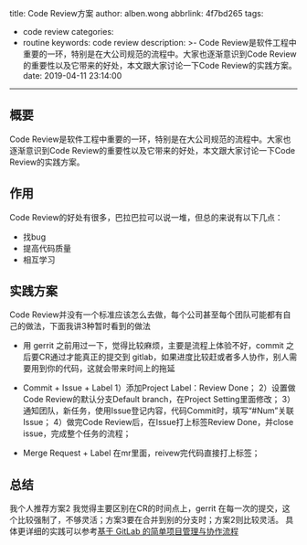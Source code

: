 title: Code Review方案
author: alben.wong
abbrlink: 4f7bd265
tags:
  - code review
categories:
  - routine
keywords: code review
description: >-
  Code Review是软件工程中重要的一环，特别是在大公司规范的流程中。大家也逐渐意识到Code
  Review的重要性以及它带来的好处，本文跟大家讨论一下Code Review的实践方案。
date: 2019-04-11 23:14:00
---
## 概要
Code Review是软件工程中重要的一环，特别是在大公司规范的流程中。大家也逐渐意识到Code Review的重要性以及它带来的好处，本文跟大家讨论一下Code Review的实践方案。

## 作用
Code Review的好处有很多，巴拉巴拉可以说一堆，但总的来说有以下几点：
- 找bug
- 提高代码质量
- 相互学习

## 实践方案
Code Review并没有一个标准应该怎么去做，每个公司甚至每个团队可能都有自己的做法，下面我讲3种暂时看到的做法
- 用 gerrit 
之前用过一下，觉得比较麻烦，主要是流程上体验不好，commit 之后要CR通过才能真正的提交到 gitlab，如果进度比较赶或者多人协作，别人需要用到你的代码，这就会带来时间上的拖延

- Commit + Issue + Label 
1）添加Project Label：Review Done；
2）设置做Code Review的默认分支Default branch，在Project Setting里面修改；
3）通知团队，新任务，使用Issue登记内容，代码Commit时，填写“#Num”关联Issue；
4）做完Code Review后，在Issue打上标签Review Done，并close issue，完成整个任务的流程；

- Merge Request + Label
在mr里面，reivew完代码直接打上标签；

## 总结
我个人推荐方案2 
我觉得主要区别在CR的时间点上，gerrit 在每一次的提交，这个比较强制了，不够灵活；方案3要在合并到别的分支时；方案2则比较灵活。
具体更详细的实践可以参考[基于 GitLab 的简单项目管理与协作流程](https://www.zlovezl.cn/articles/project-manage-with-gitlab/)